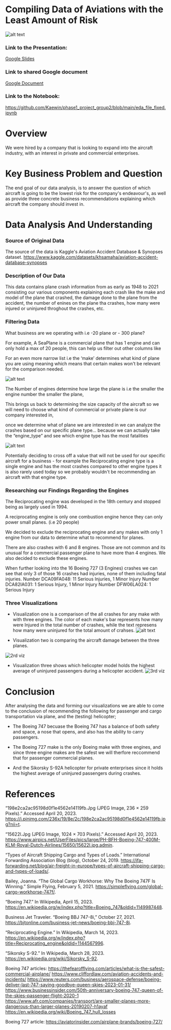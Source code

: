 # Compiling Data of Aviations with the Least Amount of Risk 
![alt text](https://www.airpics.net/UserFiles/pics/large/PH-BFH-Boeing-747-400M-KLM-Royal-Dutch-Airlines/15650/15622l.jpg)

### Link to the Presentation:
[Google Slides](https://docs.google.com/presentation/d/1enJwfd8tEOVktCor2oLFIEsfJo3zUZKYbw-Betb_ivA/edit?usp=sharing)

### Link to shared Google document
[Google Document](https://docs.google.com/document/d/1E14m0Rzj6lvLjL-SPDnxHwR3FHaAxe7cRZ2fNWmaQ-M/edit)

### Link to the Notebook:
https://github.com/Kaewin/phase1_project_group2/blob/main/eda_file_fixed.ipynb


# Overview

We were hired by a company that is looking to expand into the aircraft industry, with an interest in private and commercial enterprises. 


# Key Business Problem and Question

The end goal of our data analysis, is to answer the question of which aircraft is going to be the lowest risk for the company's endeavour's, as well as provide three concrete business recommendations explaining which aircraft the company should invest in.


# Data Analysis And Understanding


### Source of Original Data

The source of the data is Kaggle's Aviation Accident Database & Synopses dataset.
https://www.kaggle.com/datasets/khsamaha/aviation-accident-database-synopses


### Description of Our Data

This data contains plane crash information from as early as 1948 to 2021 consisting our various components explaining each crash like the make and model of the plane that crashed, the damage done to the plane from the accident, the number of enines on the plane tha crashes, how many were injured or uninjured throghout the crashes, etc.


### Filtering Data

What business are we operating with i.e -20 plane or - 300 plane? 

For example, A SeaPlane is a commercial plane that has 1 engine and can only hold a max of 20 people, this can help us filter out other columns like 

For an even more narrow list i.e the ‘make’ determines what kind of plane you are using meaning which means that certain makes won't be relevant for the comparison needed.

![alt text](https://github.com/Kaewin/phase1_project_group2/blob/main/engnum.png)

The Number of engines determine how large the plane is i.e the smaller the engine number the smaller the plane, 

This brings us back to determining the size capacity of the aircraft so we will need to choose what kind of commercial or private plane is our company interested in,

once we determine what of plane we are interested in we can analyze the crashes based on our specific plane type… because we can actually take the “engine_type” and see which engine type has the most fatalities 

![alt text](https://github.com/Kaewin/phase1_project_group2/blob/main/engtype.png)

Potentially deciding to cross off a value that will not be used for our specific aircraft for a business - for example the Reciprocating engine type is a single engine and has the most crashes compared to other engine types it is also rarely used today so we probably wouldn't be recommending an aircraft with that engine type.




### Researching our Findings Regarding the Engines

The Reciprocating engine was developed in the 18th century and stopped being as largely used in 1994. 

A reciprocating engine is only one combustion engine hence they can only power small planes. (i.e 20 people)

We decided to exclude the reciprocating engine and any makes with only 1 engine from our data to determine what to recommend for planes. 

There are also crashes with 6 and 8 engines. Those are not common and its unusual for a commercial passenger plane to have more than 4 engines. We also decided to exclude these engines.

When further looking into the 16 Boeing 727 (3 Engines) crashes we can see that only 3 of those 16 crashes had injuries, none of them including fatal injuries.
Number DCA09FA048: 11 Serious Injuries, 1 Minor Injury
Number DCA82IA031: 1 Serious Injury, 1 Minor Injury
Number DFW06LA024: 1 Serious Injury


### Three Visualizations

- Visualization one is a comparison of the all crashes for any make with with three engines. The color of each make's bar represents how many were Injured in the total number of crashes, while the text represens how many were uninjured for the total amount of crahses.
![alt text](https://github.com/Kaewin/phase1_project_group2/blob/main/Plane%20makes%20with%20three%20engines%20displaying%20how%20many%20injured%20or%20uninjured%20in%20all%20crashes.png)

- Visualization two is comparing the aircraft damage between the three planes. 

![2rd viz](https://github.com/Kaewin/phase1_project_group2/blob/main/vis_kaelyn_resized_again.png)

- Visualization three shows which helicopter model holds the highest average of uninjured passengers during a helicopter accident.
![3rd viz](https://user-images.githubusercontent.com/116228715/233688979-650bbac8-6bd4-440c-828e-1131844236b8.png)


# Conclusion

After analysing the data and forming our visualizations we are able to come to the conclusion of recommending the following for passenger and cargo transportation via plane, and the (testing) helicopter;

- The Boeing 747 becuase the Boeing 747 has a balance of both safety and space, a nose that opens, and also has the ability to carry passengers. 

- The Boeing 727 make is the only Boeing make with three engines, and since three engine makes are the safest we will therfore reccommend that for passenger commercial planes.

- And the Sikorsky S-92A helicopter for private enterprises since it holds the highest average of uninjured passengers during crashes. 


# References

“198e2ca2ac95198d0f1e4562e14119fb.Jpg (JPEG Image, 236 × 259 Pixels).” Accessed April 20, 2023. https://i.pinimg.com/236x/19/8e/2c/198e2ca2ac95198d0f1e4562e14119fb.jpg?nii=t.

“15622l.Jpg (JPEG Image, 1024 × 703 Pixels).” Accessed April 20, 2023. https://www.airpics.net/UserFiles/pics/large/PH-BFH-Boeing-747-400M-KLM-Royal-Dutch-Airlines/15650/15622l.jpg.admin. 

“Types of Aircraft Shipping Cargo and Types of Loads.” International Forwarding Association Blog (blog), October 24, 2019. https://ifa-forwarding.net/blog/air-freight-in-europe/types-of-aircraft-shipping-cargo-and-types-of-loads/. 

Bailey, Joanna. “The Global Cargo Workhorse: Why The Boeing 747F Is Winning.” Simple Flying, February 5, 2021. https://simpleflying.com/global-cargo-workhorse-747f/.

“Boeing 747.” In Wikipedia, April 15, 2023. https://en.wikipedia.org/w/index.php?title=Boeing_747&oldid=1149987448.

Business Jet Traveler. “Boeing BBJ 747-8i,” October 27, 2021. https://bjtonline.com/business-jet-news/boeing-bbj-747-8i.

“Reciprocating Engine.” In Wikipedia, March 14, 2023. https://en.wikipedia.org/w/index.php?title=Reciprocating_engine&oldid=1144567996.

“Sikorsky S-92.” In Wikipedia, March 28, 2023. https://en.wikipedia.org/wiki/Sikorsky_S-92.

Boeing 747 articles:
https://thefearofflying.com/articles/what-is-the-safest-commercial-airplane/
https://www.cliffordlaw.com/aviation-accidents-and-incidents/
https://www.reuters.com/business/aerospace-defense/boeing-deliver-last-747-saying-goodbye-queen-skies-2023-01-31/
https://www.businessinsider.com/50th-anniversary-boeing-747-queen-of-the-skies-passenger-flight-2020-1
https://www.afr.com/companies/transport/are-smaller-planes-more-dangerous-than-larger-planes-20190207-h1ayaf
https://en.wikipedia.org/wiki/Boeing_747_hull_losses

Boeing 727 article: https://aviatorinsider.com/airplane-brands/boeing-727/

